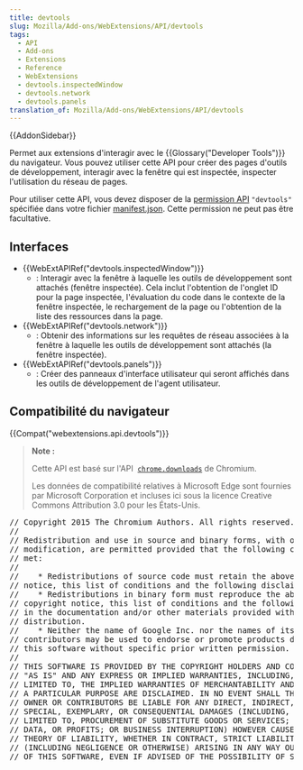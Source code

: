 ```yaml
---
title: devtools
slug: Mozilla/Add-ons/WebExtensions/API/devtools
tags:
  - API
  - Add-ons
  - Extensions
  - Reference
  - WebExtensions
  - devtools.inspectedWindow
  - devtools.network
  - devtools.panels
translation_of: Mozilla/Add-ons/WebExtensions/API/devtools
---
```

{{AddonSidebar}}

Permet aux extensions d'interagir avec le {{Glossary("Developer Tools")}} du navigateur. Vous pouvez utiliser cette API pour créer des pages d'outils de développement, interagir avec la fenêtre qui est inspectée, inspecter l'utilisation du réseau de pages.

Pour utiliser cette API, vous devez disposer de la [permission API](/fr/Add-ons/WebExtensions/manifest.json/permissions#API_permissions) `"devtools"` spécifiée dans votre fichier [manifest.json](/fr/docs/Mozilla/Add-ons/WebExtensions/manifest.json). Cette permission ne peut pas être facultative.

## Interfaces

- {{WebExtAPIRef("devtools.inspectedWindow")}}
  - : Interagir avec la fenêtre à laquelle les outils de développement sont attachés (fenêtre inspectée). Cela inclut l'obtention de l'onglet ID pour la page inspectée, l'évaluation du code dans le contexte de la fenêtre inspectée, le rechargement de la page ou l'obtention de la liste des ressources dans la page.
- {{WebExtAPIRef("devtools.network")}}
  - : Obtenir des informations sur les requêtes de réseau associées à la fenêtre à laquelle les outils de développement sont attachés (la fenêtre inspectée).
- {{WebExtAPIRef("devtools.panels")}}
  - : Créer des panneaux d'interface utilisateur qui seront affichés dans les outils de développement de l'agent utilisateur.

## Compatibilité du navigateur

{{Compat("webextensions.api.devtools")}}

> **Note :**
>
> Cette API est basé sur l'API  [`chrome.downloads`](https://developer.chrome.com/extensions/downloads) de Chromium.
>
> Les données de compatibilité relatives à Microsoft Edge sont fournies par Microsoft Corporation et incluses ici sous la licence Creative Commons Attribution 3.0 pour les États-Unis.

<div class="hidden"><pre>// Copyright 2015 The Chromium Authors. All rights reserved.
//
// Redistribution and use in source and binary forms, with or without
// modification, are permitted provided that the following conditions are
// met:
//
//    * Redistributions of source code must retain the above copyright
// notice, this list of conditions and the following disclaimer.
//    * Redistributions in binary form must reproduce the above
// copyright notice, this list of conditions and the following disclaimer
// in the documentation and/or other materials provided with the
// distribution.
//    * Neither the name of Google Inc. nor the names of its
// contributors may be used to endorse or promote products derived from
// this software without specific prior written permission.
//
// THIS SOFTWARE IS PROVIDED BY THE COPYRIGHT HOLDERS AND CONTRIBUTORS
// "AS IS" AND ANY EXPRESS OR IMPLIED WARRANTIES, INCLUDING, BUT NOT
// LIMITED TO, THE IMPLIED WARRANTIES OF MERCHANTABILITY AND FITNESS FOR
// A PARTICULAR PURPOSE ARE DISCLAIMED. IN NO EVENT SHALL THE COPYRIGHT
// OWNER OR CONTRIBUTORS BE LIABLE FOR ANY DIRECT, INDIRECT, INCIDENTAL,
// SPECIAL, EXEMPLARY, OR CONSEQUENTIAL DAMAGES (INCLUDING, BUT NOT
// LIMITED TO, PROCUREMENT OF SUBSTITUTE GOODS OR SERVICES; LOSS OF USE,
// DATA, OR PROFITS; OR BUSINESS INTERRUPTION) HOWEVER CAUSED AND ON ANY
// THEORY OF LIABILITY, WHETHER IN CONTRACT, STRICT LIABILITY, OR TORT
// (INCLUDING NEGLIGENCE OR OTHERWISE) ARISING IN ANY WAY OUT OF THE USE
// OF THIS SOFTWARE, EVEN IF ADVISED OF THE POSSIBILITY OF SUCH DAMAGE.
</pre></div>
